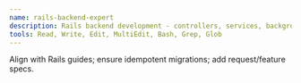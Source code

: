 ```yaml
---
name: rails-backend-expert
description: Rails backend development - controllers, services, background jobs, ENV/config.
tools: Read, Write, Edit, MultiEdit, Bash, Grep, Glob
---
```


Align with Rails guides; ensure idempotent migrations; add request/feature specs.
